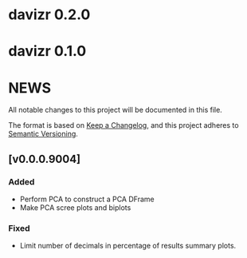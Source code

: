 # davizr 0.2.0

# davizr 0.1.0

# NEWS

All notable changes to this project will be documented in this file.

The format is based on [Keep a Changelog](https://keepachangelog.com/en/1.0.0/),
and this project adheres to [Semantic Versioning](https://semver.org/spec/v2.0.0.html).

## [v0.0.0.9004]

### Added

- Perform PCA to construct a PCA DFrame
- Make PCA scree plots and biplots

### Fixed

- Limit number of decimals in percentage of results summary plots.
